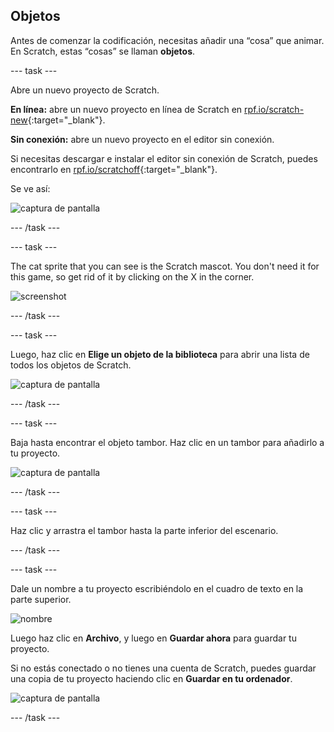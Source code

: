 ## Objetos

Antes de comenzar la codificación, necesitas añadir una “cosa” que animar. En Scratch, estas “cosas” se llaman **objetos**.

\--- task \---

Abre un nuevo proyecto de Scratch.

**En línea:** abre un nuevo proyecto en línea de Scratch en [rpf.io/scratch-new](http://rpf.io/scratch-new){:target="_blank"}.

**Sin conexión:** abre un nuevo proyecto en el editor sin conexión.

Si necesitas descargar e instalar el editor sin conexión de Scratch, puedes encontrarlo en [rpf.io/scratchoff](http://rpf.io/scratchoff){:target="_blank"}.

Se ve así:

![captura de pantalla](images/band-scratch.png)

\--- /task \---

\--- task \---

The cat sprite that you can see is the Scratch mascot. You don't need it for this game, so get rid of it by clicking on the X in the corner.

![screenshot](images/band-delete-annotated.png)

\--- /task \---

\--- task \---

Luego, haz clic en **Elige un objeto de la biblioteca** para abrir una lista de todos los objetos de Scratch.

![captura de pantalla](images/band-sprite-library.png)

\--- /task \---

\--- task \---

Baja hasta encontrar el objeto tambor. Haz clic en un tambor para añadirlo a tu proyecto.

![captura de pantalla](images/band-sprite-drum.png)

\--- /task \---

\--- task \---

Haz clic y arrastra el tambor hasta la parte inferior del escenario.

\--- /task \---

\--- task \---

Dale un nombre a tu proyecto escribiéndolo en el cuadro de texto en la parte superior.

![nombre](images/band-name-annotated.png)

Luego haz clic en **Archivo**, y luego en **Guardar ahora** para guardar tu proyecto.

Si no estás conectado o no tienes una cuenta de Scratch, puedes guardar una copia de tu proyecto haciendo clic en **Guardar en tu ordenador**.

![captura de pantalla](images/band-save.png)

\--- /task \---